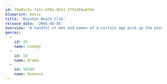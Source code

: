 ```yaml
---
id: 79a81c5c-7afc-4f0a-9541-2ffe166adf4e
blueprint: movie
title: 'Boynton Beach Club'
release_date: '2005-08-05'
overview: 'A handful of men and women of a certain age pick up the pieces of their lives and look for new love after the loss of their mates in this comedy drama from writer-director Susan Seidelman.'
genres:
  -
    id: 35
    name: Comedy
  -
    id: 18
    name: Drama
  -
    id: 10749
    name: Romance
---
```

